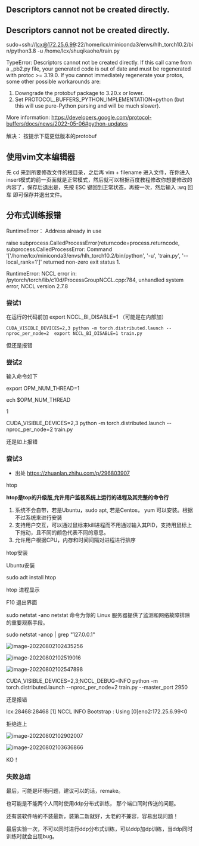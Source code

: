 ## Descriptors cannot not be created directly.

## Descriptors cannot not be created directly.



sudo+ssh://lcx@172.25.6.99:22/home/lcx/miniconda3/envs/hlh_torch10.2/bin/python3.8 -u /home/lcx/shuqikaohe/train.py

TypeError: Descriptors cannot not be created directly.
If this call came from a _pb2.py file, your generated code is out of date and must be regenerated with protoc >= 3.19.0.
If you cannot immediately regenerate your protos, some other possible workarounds are:

 1. Downgrade the protobuf package to 3.20.x or lower.
 2. Set PROTOCOL_BUFFERS_PYTHON_IMPLEMENTATION=python (but this will use pure-Python parsing and will be much slower).

More information: https://developers.google.com/protocol-buffers/docs/news/2022-05-06#python-updates

解决： 按提示下载更低版本的protobuf



## 使用vim文本编辑器

先 cd 来到所要修改文件的根目录，之后再 vim + filename 进入文件，在你进入insert模式的前一页面就是正常模式，然后就可以根据百度教程修改你想要修改的内容了，保存后退出是，先按 ESC 键回到正常状态，再按一次，然后输入 :wq 回车 即可保存并退出文件。



## 分布式训练报错 

RuntimeError： Address already in use

 raise subprocess.CalledProcessError(returncode=process.returncode,
subprocess.CalledProcessError: Command '['/home/lcx/miniconda3/envs/hlh_torch10.2/bin/python', '-u', 'train.py', '--local_rank=1']' returned non-zero exit status 1.

 RuntimeError: NCCL error in: /pytorch/torch/lib/c10d/ProcessGroupNCCL.cpp:784, unhandled system error, NCCL version 2.7.8



### 尝试1 

在运行的代码前加  export NCCL_BI_DISABLE=1 （可能是在内部加）

```
CUDA_VISIBLE_DEVICES=2,3 python -m torch.distributed.launch --nproc_per_node=2  export NCCL_BI_DISABLE=1 train.py
```

但还是报错



### 尝试2

输入命令如下

export OPM_NUM_THREAD=1

ech $OPM_NUM_THREAD

1

CUDA_VISIBLE_DEVICES=2,3 python -m torch.distributed.launch --nproc_per_node=2  train.py

还是如上报错



### 尝试3   

- 出处   https://zhuanlan.zhihu.com/p/296803907

htop

**htop是top的升级版,允许用户监视系统上运行的进程及其完整的命令行**

1. 系统不会自带，若是Ubuntu，sudo apt, 若是Centos， yum 可以安装。根据不过系统来进行安装
2. 支持用户交互，可以通过鼠标来kill进程而不用通过输入其PID，支持用鼠标上下拖动，且不同的颜色代表不同的意思。
3. 允许用户根据CPU，内存和时间间隔对进程进行排序

htop安装

Ubuntu安装

sudo adt install htop

htop 进程显示

F10 退出界面

sudo netstat -ano      netstat 命令为你的 Linux 服务器提供了监测和网络故障排除的重要观察手段。

sudo netstat -anop | grep "127.0.0.1"

![image-20220802102435256](C:\Users\Happy\AppData\Roaming\Typora\typora-user-images\image-20220802102435256.png)



![image-20220802102519016](C:\Users\Happy\AppData\Roaming\Typora\typora-user-images\image-20220802102519016.png)

![image-20220802102547898](C:\Users\Happy\AppData\Roaming\Typora\typora-user-images\image-20220802102547898.png)

CUDA_VISIBLE_DEVICES=2,3;NCCL_DEBUG=INFO python -m torch.distributed.launch --nproc_per_node=2 train.py --master_port 2950

还是报错

 lcx:28468:28468 [1] NCCL INFO Bootstrap : Using [0]eno2:172.25.6.99<0

拒绝连上

![image-20220802102902007](C:\Users\Happy\AppData\Roaming\Typora\typora-user-images\image-20220802102902007.png)

![image-20220802103636866](C:\Users\Happy\AppData\Roaming\Typora\typora-user-images\image-20220802103636866.png)

KO！

### 失败总结

最后，可能是环境问题，建议可以的话，remake。

也可能是不能两个人同时使用ddp分布式训练， 那个端口同时传送的问题。

还有装软件啥的不装最新，装第二新就好，太老的不兼容，容易出现问题！



最后实验一次，不可以同时进行ddp分布式训练，可以ddp加dp训练，当ddp同时训练时就会出现bug。



















